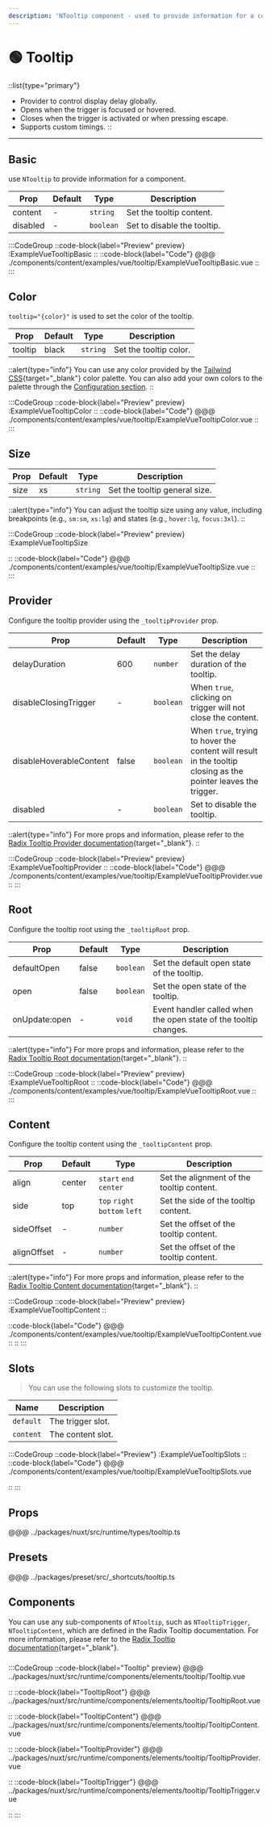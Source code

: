 ```yaml
---
description: 'NTooltip component - used to provide information for a component.'
---
```


# 🟢 Tooltip

::list{type="primary"}
- Provider to control display delay globally.
- Opens when the trigger is focused or hovered.
- Closes when the trigger is activated or when pressing escape.
- Supports custom timings.
::

---

## Basic

use `NTooltip` to provide information for a component.

| Prop       | Default | Type      | Description                 |
| ---------- | ------- | --------- | --------------------------- |
| content    | -       | `string`  | Set the tooltip content.    |
| disabled   | -       | `boolean` | Set to disable the tooltip. |

:::CodeGroup
::code-block{label="Preview" preview}
  :ExampleVueTooltipBasic
::
::code-block{label="Code"}
@@@ ./components/content/examples/vue/tooltip/ExampleVueTooltipBasic.vue
::
:::

## Color

`tooltip="{color}"` is used to set the color of the tooltip.

| Prop      | Default | Type      | Description            |
| --------- | ------- | --------- | ---------------------- |
| tooltip   | black | `string`  | Set the tooltip color. |

::alert{type="info"}
You can use any color provided by the [Tailwind CSS](https://tailwindcss.com/docs/customizing-colors){target="_blank"} color palette. You can also add your own colors to the palette through the [Configuration section](/getting-started/configuration).
::

:::CodeGroup
::code-block{label="Preview" preview}
:ExampleVueTooltipColor
::
::code-block{label="Code"}
@@@ ./components/content/examples/vue/tooltip/ExampleVueTooltipColor.vue
::
:::

## Size

| Prop   | Default | Type      | Description                   |
| ------ | ------- | --------- | ----------------------------- |
| size   | xs   | `string`  | Set the tooltip general size. |

::alert{type="info"}
You can adjust the tooltip size using any value, including breakpoints (e.g., `sm:sm`, `xs:lg`) and states (e.g., `hover:lg`, `focus:3xl`).
::

:::CodeGroup
::code-block{label="Preview" preview}
:ExampleVueTooltipSize

::
::code-block{label="Code"}
@@@ ./components/content/examples/vue/tooltip/ExampleVueTooltipSize.vue
::
:::

## Provider

Configure the tooltip provider using the `_tooltipProvider` prop.

| Prop                      | Default | Type      | Description                                                                                                    |
| ------------------------- | ------- | --------- | -------------------------------------------------------------------------------------------------------------- |
| delayDuration           | 600     | `number`  | Set the delay duration of the tooltip.                                                                         |
| disableClosingTrigger   | -       | `boolean` | When `true`, clicking on trigger will not close the content.                                                   |
| disableHoverableContent | false   | `boolean` | When `true`, trying to hover the content will result in the tooltip closing as the pointer leaves the trigger. |
| disabled                | -       | `boolean` | Set to disable the tooltip.                                                                                    |

::alert{type="info"}
For more props and information, please refer to the [Radix Tooltip Provider documentation](https://www.radix-vue.com/components/tooltip#provider){target="_blank"}.
::

:::CodeGroup
::code-block{label="Preview" preview}
:ExampleVueTooltipProvider
::
::code-block{label="Code"}
@@@ ./components/content/examples/vue/tooltip/ExampleVueTooltipProvider.vue
::
:::

## Root

Configure the tooltip root using the `_tooltipRoot` prop.

| Prop            | Default | Type      | Description                                                      |
| --------------- | ------- | --------- | ---------------------------------------------------------------- |
| defaultOpen   | false | `boolean` | Set the default open state of the tooltip.                       |
| open          | false | `boolean` | Set the open state of the tooltip.                               |
| onUpdate:open | -       | `void`    | Event handler called when the open state of the tooltip changes. |

::alert{type="info"}
For more props and information, please refer to the [Radix Tooltip Root documentation](https://www.radix-vue.com/components/tooltip#root){target="_blank"}.
::

:::CodeGroup
::code-block{label="Preview" preview}
:ExampleVueTooltipRoot
::
::code-block{label="Code"}
@@@ ./components/content/examples/vue/tooltip/ExampleVueTooltipRoot.vue
::
:::

## Content

Configure the tooltip content using the `_tooltipContent` prop. 

| Prop        | Default | Type                          | Description                               |
| ----------- | ------- | ----------------------------- | ----------------------------------------- |
| align       | center  | `start` `end` `center`        | Set the alignment of the tooltip content. |
| side        | top     | `top` `right` `bottom` `left` | Set the side of the tooltip content.      |
| sideOffset  | -       | `number`                      | Set the offset of the tooltip content.    |
| alignOffset | -       | `number`                      | Set the offset of the tooltip content.    |

::alert{type="info"}
For more props and information, please refer to the [Radix Tooltip Content documentation](https://www.radix-vue.com/components/tooltip#content){target="_blank"}.
::

:::CodeGroup
::code-block{label="Preview" preview}
:ExampleVueTooltipContent
::

::code-block{label="Code"}
@@@ ./components/content/examples/vue/tooltip/ExampleVueTooltipContent.vue
::
::
:::

## Slots

> You can use the following slots to customize the tooltip.

| Name      | Description       |
| --------- | ----------------- |
| `default` | The trigger slot. |
| `content` | The content slot. |

:::CodeGroup
::code-block{label="Preview"}
:ExampleVueTooltipSlots
::
::code-block{label="Code"}
@@@ ./components/content/examples/vue/tooltip/ExampleVueTooltipSlots.vue

::
:::

## Props

@@@ ../packages/nuxt/src/runtime/types/tooltip.ts

## Presets
@@@ ../packages/preset/src/_shortcuts/tooltip.ts

## Components

You can use any sub-components of `NTooltip`, such as `NTooltipTrigger`, `NTooltipContent`, which are defined in the Radix Tooltip documentation. For more information, please refer to the [Radix Tooltip documentation](https://www.radix-vue.com/components/tooltip){target="_blank"}.

### 

:::CodeGroup
::code-block{label="Tooltip" preview}
@@@ ../packages/nuxt/src/runtime/components/elements/tooltip/Tooltip.vue

::
::code-block{label="TooltipRoot"}
@@@ ../packages/nuxt/src/runtime/components/elements/tooltip/TooltipRoot.vue

::
::code-block{label="TooltipContent"}
@@@ ../packages/nuxt/src/runtime/components/elements/tooltip/TooltipContent.vue

::
::code-block{label="TooltipProvider"}
@@@ ../packages/nuxt/src/runtime/components/elements/tooltip/TooltipProvider.vue

::
::code-block{label="TooltipTrigger"}
@@@ ../packages/nuxt/src/runtime/components/elements/tooltip/TooltipTrigger.vue

::
:::
